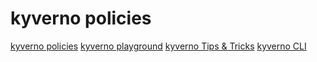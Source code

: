 # kyverno policies

[kyverno policies](https://kyverno.io/policies/?policytypes=Security)
[kyverno playground](https://playground.kyverno.io/#/)
[kyverno Tips & Tricks](https://kyverno.io/docs/writing-policies/tips/)
[kyverno CLI](https://kyverno.io/docs/kyverno-cli/)

